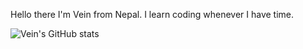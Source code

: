 Hello there
I'm Vein from Nepal. I learn coding whenever I have time.

![Vein's GitHub stats](https://github-readme-stats.vercel.app/api?username=Vein05&count_private=true&show_icons=true)
